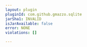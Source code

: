 ```yaml
---
layout: plugin
pluginId: com.github.gmazzo.sqlite
jarSha1: INVALID
isJarAvailable: false
error: NONE
violations: []

---
```

